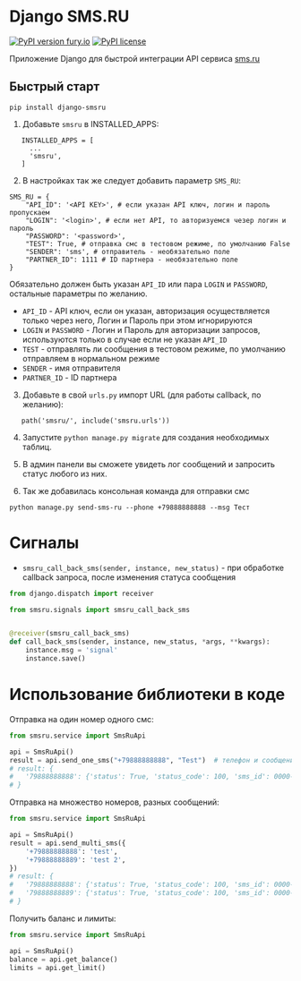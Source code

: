 # Django SMS.RU

[![PyPI version fury.io](https://badge.fury.io/py/django-smsru.svg)](https://pypi.org/project/django-smsru/)
[![PyPI license](https://img.shields.io/pypi/l/django-smsru.svg)](https://pypi.python.org/pypi/django-smsru/)

Приложение Django для быстрой интеграции API сервиса [sms.ru](https://sms.ru/?panel=api)

Быстрый старт
---------------

`pip install django-smsru`

1. Добавьте `smsru` в INSTALLED_APPS:

```
   INSTALLED_APPS = [
     ...
     'smsru',
   ]
```

2. В настройках так же следует добавить параметр `SMS_RU`:

```
SMS_RU = {
    "API_ID": '<API KEY>', # если указан API ключ, логин и пароль пропускаем
    "LOGIN": '<login>', # если нет API, то авторизуемся чезер логин и пароль
    "PASSWORD": '<password>',
    "TEST": True, # отправка смс в тестовом режиме, по умолчанию False
    "SENDER": 'sms', # отправитель - необязательно поле
    "PARTNER_ID": 1111 # ID партнера - необязательно поле
}
```

Обязательно должен быть указан `API_ID` или пара `LOGIN` и `PASSWORD`, остальные параметры по желанию.

- `API_ID` - API ключ, если он указан, авторизация осуществляется только через него, Логин и Пароль при этом
  игнорируются
- `LOGIN` и `PASSWORD` - Логин и Пароль для авторизации запросов, используются только в случае если не указан `API_ID`
- `TEST` - отправлять ли сообщения в тестовом режиме, по умолчанию отправляем в нормальном режиме
- `SENDER` - имя отправителя
- `PARTNER_ID` - ID партнера

3. Добавьте в свой `urls.py` импорт URL (для работы callback, по желанию):

```
   path('smsru/', include('smsru.urls'))
```

4. Запустите ``python manage.py migrate`` для создания необходимых таблиц.

5. В админ панели вы сможете увидеть лог сообщений и запросить статус любого из них.

6. Так же добавилась консольная команда для отправки смс

```
python manage.py send-sms-ru --phone +79888888888 --msg Тест
```

# Сигналы

- `smsru_call_back_sms(sender, instance, new_status)` - при обработке callback запроса, после изменения статуса
  сообщения

```python
from django.dispatch import receiver

from smsru.signals import smsru_call_back_sms


@receiver(smsru_call_back_sms)
def call_back_sms(sender, instance, new_status, *args, **kwargs):
    instance.msg = 'signal'
    instance.save()

```

# Использование библиотеки в коде

Отправка на один номер одного смс:

```python
from smsru.service import SmsRuApi

api = SmsRuApi()
result = api.send_one_sms("+79888888888", "Test")  # телефон и сообщение
# result: {
#   '79888888888': {'status': True, 'status_code': 100, 'sms_id': 0000-0000, 'status_text': 'Статус'}
# }
```

Отправка на множество номеров, разных сообщений:

```python
from smsru.service import SmsRuApi

api = SmsRuApi()
result = api.send_multi_sms({
    '+79888888888': 'test',
    '+79888888889': 'test 2',
})
# result: {
#   '79888888888': {'status': True, 'status_code': 100, 'sms_id': 0000-0000, 'status_text': 'Статус'}, 
#   '79888888889': {'status': True, 'status_code': 100, 'sms_id': 0000-0000, 'status_text': 'Статус'}
# }
```

Получить баланс и лимиты:

```python
from smsru.service import SmsRuApi

api = SmsRuApi()
balance = api.get_balance()
limits = api.get_limit()
```